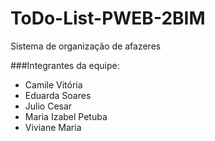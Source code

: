 # ToDo-List-PWEB-2BIM
Sistema de organização de afazeres

###Integrantes da equipe:

* Camile Vitória
* Eduarda Soares
* Julio Cesar
* Maria Izabel Petuba
* Viviane Maria
